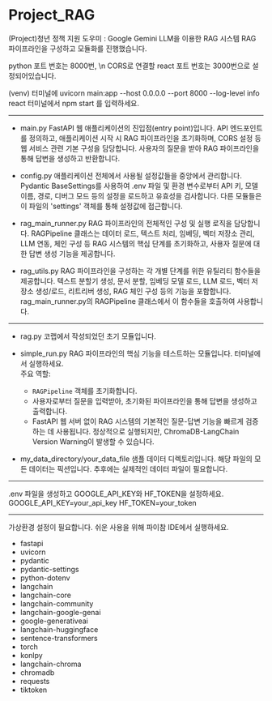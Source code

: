 # Project_RAG
(Project)청년 정책 지원 도우미 : Google Gemini LLM을 이용한 RAG 시스템
RAG 파이프라인을 구성하고 모듈화를 진행했습니다.

python 포트 번호는 8000번, \n
CORS로 연결할 react 포트 번호는 3000번으로 설정되어있습니다.

(venv) 터미널에 uvicorn main:app --host 0.0.0.0 --port 8000 --log-level info
react 터미널에서 npm start 를 입력하세요.
_____________

- main.py
  FastAPI 웹 애플리케이션의 진입점(entry point)입니다.
  API 엔드포인트를 정의하고, 애플리케이션 시작 시 RAG 파이프라인을 초기화하며,
  CORS 설정 등 웹 서비스 관련 기본 구성을 담당합니다.
  사용자의 질문을 받아 RAG 파이프라인을 통해 답변을 생성하고 반환합니다.
  
- config.py
  애플리케이션 전체에서 사용될 설정값들을 중앙에서 관리합니다.
  Pydantic BaseSettings를 사용하여 .env 파일 및 환경 변수로부터
  API 키, 모델 이름, 경로, 디버그 모드 등의 설정을 로드하고 유효성을 검사합니다.
  다른 모듈들은 이 파일의 'settings' 객체를 통해 설정값에 접근합니다.
  
- rag_main_runner.py
  RAG 파이프라인의 전체적인 구성 및 실행 로직을 담당합니다.
  RAGPipeline 클래스는 데이터 로드, 텍스트 처리, 임베딩, 벡터 저장소 관리,
  LLM 연동, 체인 구성 등 RAG 시스템의 핵심 단계를 초기화하고,
  사용자 질문에 대한 답변 생성 기능을 제공합니다.
  
- rag_utils.py
  RAG 파이프라인을 구성하는 각 개별 단계를 위한 유틸리티 함수들을 제공합니다.
  텍스트 분할기 생성, 문서 분할, 임베딩 모델 로드, LLM 로드,
  벡터 저장소 생성/로드, 리트리버 생성, RAG 체인 구성 등의 기능을 포함합니다.
  rag_main_runner.py의 RAGPipeline 클래스에서 이 함수들을 호출하여 사용합니다.
_____________

- rag.py
  코랩에서 작성되었던 초기 모듈입니다.

- simple_run.py
  RAG 파이프라인의 핵심 기능을 테스트하는 모듈입니다. 터미널에서 실행하세요.  
  주요 역할:
  - `RAGPipeline` 객체를 초기화합니다.
  - 사용자로부터 질문을 입력받아, 초기화된 파이프라인을 통해 답변을 생성하고 출력합니다.
  - FastAPI 웹 서버 없이 RAG 시스템의 기본적인 질문-답변 기능을 빠르게 검증하는 데 사용됩니다.
  정상적으로 실행되지만, ChromaDB-LangChain Version Warning이 발생할 수 있습니다.

- my_data_directory/your_data_file
  샘플 데이터 디렉토리입니다. 해당 파일의 모든 데이터는 픽션입니다.
  추후에는 실제적인 데이터 파일이 필요합니다.
_____________

.env 파일을 생성하고 GOOGLE_API_KEY와 HF_TOKEN을 설정하세요.
GOOGLE_API_KEY=your_api_key
HF_TOKEN=your_token
_____________

가상환경 설정이 필요합니다.
쉬운 사용을 위해 파이참 IDE에서 실행하세요.
- fastapi
- uvicorn
- pydantic
- pydantic-settings
- python-dotenv
- langchain
- langchain-core
- langchain-community
- langchain-google-genai
- google-generativeai
- langchain-huggingface
- sentence-transformers
- torch
- konlpy
- langchain-chroma
- chromadb
- requests
- tiktoken
